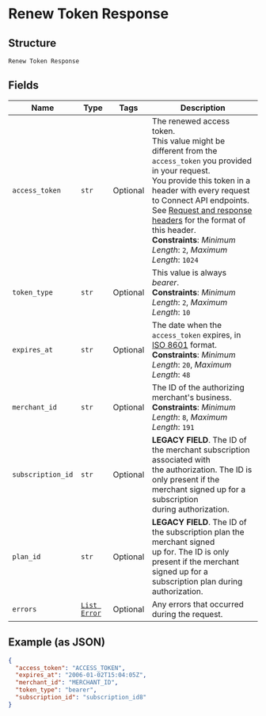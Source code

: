 
# Renew Token Response

## Structure

`Renew Token Response`

## Fields

| Name | Type | Tags | Description |
|  --- | --- | --- | --- |
| `access_token` | `str` | Optional | The renewed access token.<br>This value might be different from the `access_token` you provided in your request.<br>You provide this token in a header with every request to Connect API endpoints.<br>See [Request and response headers](https://developer.squareup.com/docs/api/connect/v2/#requestandresponseheaders) for the format of this header.<br>**Constraints**: *Minimum Length*: `2`, *Maximum Length*: `1024` |
| `token_type` | `str` | Optional | This value is always _bearer_.<br>**Constraints**: *Minimum Length*: `2`, *Maximum Length*: `10` |
| `expires_at` | `str` | Optional | The date when the `access_token` expires, in [ISO 8601](http://www.iso.org/iso/home/standards/iso8601.htm) format.<br>**Constraints**: *Minimum Length*: `20`, *Maximum Length*: `48` |
| `merchant_id` | `str` | Optional | The ID of the authorizing merchant's business.<br>**Constraints**: *Minimum Length*: `8`, *Maximum Length*: `191` |
| `subscription_id` | `str` | Optional | __LEGACY FIELD__. The ID of the merchant subscription associated with<br>the authorization. The ID is only present if the merchant signed up for a subscription<br>during authorization. |
| `plan_id` | `str` | Optional | __LEGACY FIELD__. The ID of the subscription plan the merchant signed<br>up for. The ID is only present if the merchant signed up for a subscription plan during<br>authorization. |
| `errors` | [`List Error`](../../doc/models/error.md) | Optional | Any errors that occurred during the request. |

## Example (as JSON)

```json
{
  "access_token": "ACCESS_TOKEN",
  "expires_at": "2006-01-02T15:04:05Z",
  "merchant_id": "MERCHANT_ID",
  "token_type": "bearer",
  "subscription_id": "subscription_id8"
}
```

